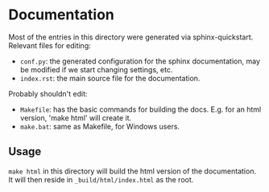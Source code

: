 Documentation
=============

Most of the entries in this directory were generated via sphinx-quickstart. Relevant files for editing:

* `conf.py`: the generated configuration for the sphinx documentation, may be modified if we start changing settings, etc.
* `index.rst`: the main source file for the documentation.

Probably shouldn't edit:
* `Makefile`: has the basic commands for building the docs. E.g. for an html version, 'make html' will create it.
* `make.bat`: same as Makefile, for Windows users.


Usage 
-----

`make html` in this directory will build the html version of the documentation. It will then reside in `_build/html/index.html` as the root.